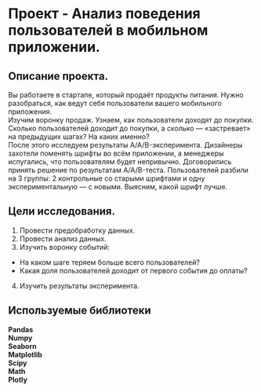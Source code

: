 # Проект - Анализ поведения пользователей в мобильном приложении.


## Описание проекта.

Вы работаете в стартапе, который продаёт продукты питания. Нужно разобраться, как ведут себя пользователи вашего мобильного приложения.\
Изучим воронку продаж. Узнаем, как пользователи доходят до покупки. Сколько пользователей доходит до покупки, а сколько — «застревает» на предыдущих шагах? На каких именно?\
После этого исследуем результаты A/A/B-эксперимента. Дизайнеры захотели поменять шрифты во всём приложении, а менеджеры испугались, что пользователям будет непривычно. Договорились принять решение по результатам A/A/B-теста. Пользователей разбили на 3 группы: 2 контрольные со старыми шрифтами и одну экспериментальную — с новыми. Выясним, какой шрифт лучше.


## Цели исследования.

1. Провести предобработку данных.
2. Провести анализ данных.
3. Изучить воронку событий:
- На каком шаге теряем больше всего пользователей?
- Какая доля пользователей доходит от первого события до оплаты?
4. Изучить результаты эксперимента.


## Используемые библиотеки
**Pandas**\
**Numpy**\
**Seaborn**\
**Matplotlib**\
**Scipy**\
**Math**\
**Plotly**
